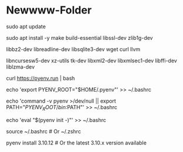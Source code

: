 # Newwww-Folder
sudo apt update

sudo apt install -y make build-essential libssl-dev zlib1g-dev


libbz2-dev libreadline-dev libsqlite3-dev wget curl llvm

libncursesw5-dev xz-utils tk-dev libxml2-dev libxmlsec1-dev libffi-dev liblzma-dev

curl https://pyenv.run | bash

echo 'export PYENV_ROOT="$HOME/.pyenv"' >> ~/.bashrc

echo 'command -v pyenv >/dev/null || export PATH="$PYENV_ROOT/bin:$PATH"' >> ~/.bashrc

echo 'eval "$(pyenv init -)"' >> ~/.bashrc

source ~/.bashrc # Or ~/.zshrc

pyenv install 3.10.12 # Or the latest 3.10.x version available
